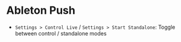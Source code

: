 # Ableton Push

- `Settings > Control Live` / `Settings > Start Standalone`: Toggle between control / standalone modes
